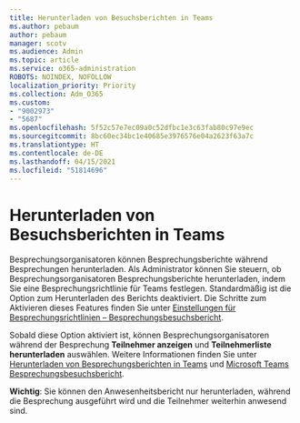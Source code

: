 ```yaml
---
title: Herunterladen von Besuchsberichten in Teams
ms.author: pebaum
author: pebaum
manager: scotv
ms.audience: Admin
ms.topic: article
ms.service: o365-administration
ROBOTS: NOINDEX, NOFOLLOW
localization_priority: Priority
ms.collection: Adm_O365
ms.custom:
- "9002973"
- "5687"
ms.openlocfilehash: 5f52c57e7ec09a0c52dfbc1e3c63fab80c97e9ec
ms.sourcegitcommit: 8bc60ec34bc1e40685e3976576e04a2623f63a7c
ms.translationtype: HT
ms.contentlocale: de-DE
ms.lasthandoff: 04/15/2021
ms.locfileid: "51814696"
---
```

# <a name="download-attendance-reports-in-teams"></a>Herunterladen von Besuchsberichten in Teams

Besprechungsorganisatoren können Besprechungsberichte während Besprechungen herunterladen. Als Administrator können Sie steuern, ob Besprechungsorganisatoren Besprechungsberichte herunterladen, indem Sie eine Besprechungsrichtlinie für Teams festlegen. Standardmäßig ist die Option zum Herunterladen des Berichts deaktiviert. Die Schritte zum Aktivieren dieses Features finden Sie unter [Einstellungen für Besprechungsrichtlinien – Besprechungsbesuchsbericht](https://docs.microsoft.com/microsoftteams/meeting-policies-in-teams#meeting-policy-settings---meeting-attendance-report).

Sobald diese Option aktiviert ist, können Besprechungsorganisatoren während der Besprechung **Teilnehmer anzeigen** und **Teilnehmerliste herunterladen** auswählen. Weitere Informationen finden Sie unter [Herunterladen von Besprechungsberichten in Teams](https://support.office.com/article/download-attendance-reports-in-teams-ae7cf170-530c-47d3-84c1-3aedac74d310) und [Microsoft Teams Besprechungsbesuchsbericht](https://docs.microsoft.com/microsoftteams/teams-analytics-and-reports/meeting-attendance-report).

**Wichtig**: Sie können den Anwesenheitsbericht nur herunterladen, während die Besprechung ausgeführt wird und die Teilnehmer weiterhin anwesend sind.